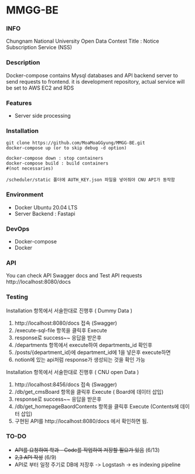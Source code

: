 # MMGG-BE

### INFO

Chungnam National University Open Data Contest
Title : Notice Subscription Service (NSS)

### Description

Docker-compose contains Mysql databases and API backend server to send requests to frontend. it is development repository, actual service will be set to AWS EC2 and RDS


### Features

- Server side processing

### Installation

```
git clone https://github.com/MoaMoaGGyung/MMGG-BE.git
docker-compose up (or to skip debug -d option)

docker-compose down : stop containers
docker-compose build : build containers
#(not necessaries)

/scheduler/static 폴더에 AUTH_KEY.json 파일을 넣어줘야 CNU API가 동작함

```


### Environment

- Docker Ubuntu 20.04 LTS   
- Server Backend : Fastapi

### DevOps

- Docker-compose
- Docker



### API

You can check API Swagger docs and Test API requests
http://localhost:8080/docs

### Testing

Installation 항목에서 서술한대로 진행후 ( Dummy Data )
1. http://localhost:8080/docs 접속 (Swagger)
2. /execute-sql-file 항목을 클릭후 Execute
3. response로 success~~ 응답을 받은후
4. /departments 항목에서 execute하여 departments_id 확인후
5. /posts/{department_id}에 department_id에 1을 넣은후 execute하면 
6. notion에 있는 api처럼 response가 생성되는 것을 확인 가능

Installation 항목에서 서술한대로 진행후 ( CNU open Data )
1. http://localhost:8456/docs 접속 (Swagger)
2. /db/get_cmsBoard 항목을 클릭후 Execute ( Board에 데이터 삽입)
3. response로 success~~ 응답을 받은후
4. /db/get_homepageBaordContents 항목을 클릭후 Execute (Contents에 데이터 삽입)
5. 구현된 API를 http://localhost:8080/docs 에서 확인하면 됨.


### TO-DO
- ~~API를 요청하여 학과 - Code를 작업하여 저장할 필요가 있음~~ (6/13)
- ~~2,3 API 작성~~ (6/9)
- API로 부터 일정 주기로 DB에 저장후 -> Logstash -> es indexing pipeline






  



